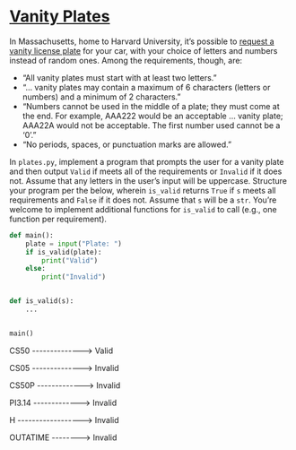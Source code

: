 # [**Vanity Plates**](https://cs50.harvard.edu/python/2022/psets/2/plates/)
In Massachusetts, home to Harvard University, it’s possible to [request a vanity license plate](https://www.mass.gov/how-to/request-a-vanity-license-plate) for your car, with your choice of letters and numbers instead of random ones. Among the requirements, though, are:
  * “All vanity plates must start with at least two letters.”
  * “… vanity plates may contain a maximum of 6 characters (letters or numbers) and a minimum of 2 characters.”
  * “Numbers cannot be used in the middle of a plate; they must come at the end. For example, AAA222 would be an acceptable … vanity plate; AAA22A would not be acceptable. The first number used cannot be a ‘0’.”
  * “No periods, spaces, or punctuation marks are allowed.”

In `plates.py`, implement a program that prompts the user for a vanity plate and then output `Valid` if meets all of the requirements or `Invalid` if it does not. Assume that any letters in the user’s input will be uppercase. Structure your program per the below, wherein `is_valid` returns `True` if `s` meets all requirements and `False` if it does not. Assume that `s` will be a `str`. You’re welcome to implement additional functions for `is_valid` to call (e.g., one function per requirement).
```py
def main():
    plate = input("Plate: ")
    if is_valid(plate):
        print("Valid")
    else:
        print("Invalid")


def is_valid(s):
    ...


main()
```

CS50 --------------> Valid

CS05 --------------> Invalid

CS50P -------------> Invalid

PI3.14 -------------> Invalid

H ------------------> Invalid

OUTATIME --------> Invalid
